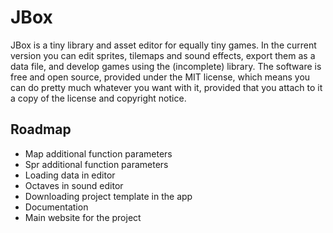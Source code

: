 # JBox

JBox is a tiny library and asset editor for equally tiny games. In the current version you can edit sprites, tilemaps and sound effects, export them as a data file, and develop games using the (incomplete) library. The software is free and open source, provided under the MIT license, which means you can do pretty much whatever you want with it, provided that you attach to it a copy of the license and copyright notice.

## Roadmap

- Map additional function parameters
- Spr additional function parameters
- Loading data in editor
- Octaves in sound editor
- Downloading project template in the app
- Documentation
- Main website for the project
